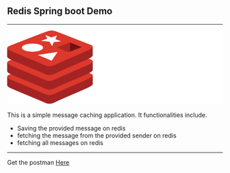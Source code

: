 ## Redis Spring boot Demo 
---
![Redis Logo](pic.svg "Redis")

This is a simple message caching application. It functionalities include.

* Saving the provided message on redis
* fetching the message from the provided sender on redis   
* fetching all messages on redis


---
Get the postman [Here](https://www.getpostman.com/collections/c21746aba5ba23c07fe1) 